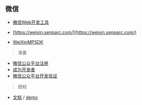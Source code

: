 ## 微信

- [微信Web开发工具](https://mp.weixin.qq.com/debug/wxadoc/dev/devtools/download.html)

- [https://weixin.senparc.com/](https://weixin.senparc.com/)
- [WeiXinMPSDK](https://github.com/JeffreySu/WeiXinMPSDK)


> 准备

- [微信公众平台注册](http://www.cnblogs.com/szw/archive/2013/05/20/3089479.html)
- [成为开发者](http://www.cnblogs.com/szw/archive/2013/05/27/3100713.html)
- [微信公众平台开发验证](http://www.cnblogs.com/szw/p/3202857.html)


> 授权

- [文档](http://doc.weixin.senparc.com/html/Methods_T_Senparc_Weixin_MP_AdvancedAPIs_OAuthApi.htm) / [demo](http://www.cnblogs.com/szw/p/3764275.html)